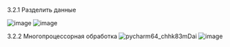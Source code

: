 3.2.1 Разделить данные

![image](https://user-images.githubusercontent.com/60822244/206732408-60a4127a-85fa-415b-883f-1892687604e1.png)
![image](https://user-images.githubusercontent.com/60822244/206737405-3da0bfd0-624d-4981-9fda-5a2450312998.png)

3.2.2 Многопроцессорная обработка
![pycharm64_chhk83mDai](https://user-images.githubusercontent.com/60822244/206765683-8c0b8456-12b9-416f-a2be-c16f8e5b1a82.png)
![image](https://user-images.githubusercontent.com/60822244/206765697-10016d19-3c7a-44c6-a5e7-6f150b48ea7e.png)

